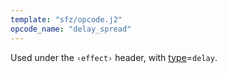 ```yaml
---
template: "sfz/opcode.j2"
opcode_name: "delay_spread"
---
```

Used under the `‹effect›` header, with [type]=`delay`.


[type]: type.md#delay
